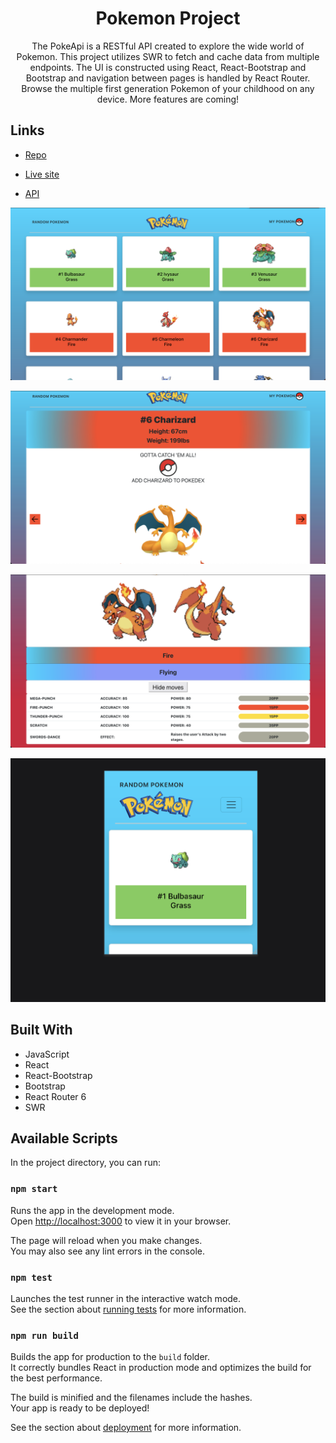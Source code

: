 <h1 align="center">Pokemon Project</h1>

<p align="center">The PokeApi is a RESTful API created to explore the wide world of Pokemon. This project utilizes SWR to fetch and cache data from multiple endpoints. The UI is constructed using React, React-Bootstrap and Bootstrap and navigation between pages is handled by React Router.  Browse the multiple first generation Pokemon of your childhood on any device. More features are coming! </p>

## Links

- [Repo](https://github.com/jacastanon01/Pokemon-project)

- [Live site](https://jacastanon01.github.io/Pokemon-project/)

- [API](https://pokeapi.co/)

![Home](images/Screenshot%202023-07-04%20at%2010.35.36%20AM.png)

![Details page](images/Screenshot%202023-07-04%20at%2010.38.07%20AM.png "Details page")

![Details page](images/Screenshot%202023-07-04%20at%2010.38.18%20AM.png)

![Mobile](images/Screenshot%202023-07-04%20at%2010.39.06%20AM.png)

## Built With

- JavaScript
- React
- React-Bootstrap
- Bootstrap
- React Router 6
- SWR

## Available Scripts

In the project directory, you can run:

### `npm start`

Runs the app in the development mode.\
Open [http://localhost:3000](http://localhost:3000) to view it in your browser.

The page will reload when you make changes.\
You may also see any lint errors in the console.

### `npm test`

Launches the test runner in the interactive watch mode.\
See the section about [running tests](https://facebook.github.io/create-react-app/docs/running-tests) for more information.

### `npm run build`

Builds the app for production to the `build` folder.\
It correctly bundles React in production mode and optimizes the build for the best performance.

The build is minified and the filenames include the hashes.\
Your app is ready to be deployed!

See the section about [deployment](https://facebook.github.io/create-react-app/docs/deployment) for more information.
